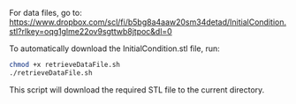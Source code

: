 For data files, go to: https://www.dropbox.com/scl/fi/b5bg8a4aaw20sm34detad/InitialCondition.stl?rlkey=oqg1glme22ov9sgttwb8jtpoc&dl=0

To automatically download the InitialCondition.stl file, run:
```bash
chmod +x retrieveDataFile.sh
./retrieveDataFile.sh
```
This script will download the required STL file to the current directory.
